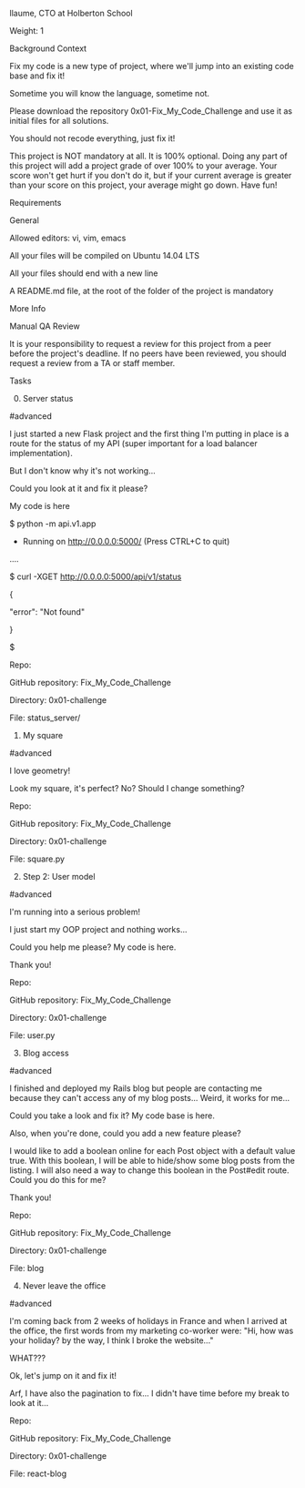 llaume, CTO at Holberton School

 Weight: 1

Background Context

Fix my code is a new type of project, where we'll jump into an existing code base and fix it!

Sometime you will know the language, sometime not.

Please download the repository 0x01-Fix_My_Code_Challenge and use it as initial files for all solutions.

You should not recode everything, just fix it!

This project is NOT mandatory at all. It is 100% optional. Doing any part of this project will add a project grade of over 100% to your average. Your score won't get hurt if you don't do it, but if your current average is greater than your score on this project, your average might go down. Have fun!

Requirements

General

Allowed editors: vi, vim, emacs

All your files will be compiled on Ubuntu 14.04 LTS

All your files should end with a new line

A README.md file, at the root of the folder of the project is mandatory

More Info

Manual QA Review

It is your responsibility to request a review for this project from a peer before the project's deadline. If no peers have been reviewed, you should request a review from a TA or staff member.

Tasks

0. Server status

#advanced

I just started a new Flask project and the first thing I'm putting in place is a route for the status of my API (super important for a load balancer implementation).

But I don't know why it's not working...

Could you look at it and fix it please?

My code is here

$ python -m api.v1.app 

 * Running on http://0.0.0.0:5000/ (Press CTRL+C to quit)

....

$ curl -XGET http://0.0.0.0:5000/api/v1/status

{

  "error": "Not found"

}

$

Repo:

GitHub repository: Fix_My_Code_Challenge

Directory: 0x01-challenge

File: status_server/

1. My square

#advanced

I love geometry!

Look my square, it's perfect? No? Should I change something?

Repo:

GitHub repository: Fix_My_Code_Challenge

Directory: 0x01-challenge

File: square.py

2. Step 2: User model

#advanced

I'm running into a serious problem!

I just start my OOP project and nothing works...

Could you help me please? My code is here.

Thank you!

Repo:

GitHub repository: Fix_My_Code_Challenge

Directory: 0x01-challenge

File: user.py

3. Blog access

#advanced

I finished and deployed my Rails blog but people are contacting me because they can't access any of my blog posts... Weird, it works for me...

Could you take a look and fix it? My code base is here.

Also, when you're done, could you add a new feature please?

I would like to add a boolean online for each Post object with a default value true. With this boolean, I will be able to hide/show some blog posts from the listing. I will also need a way to change this boolean in the Post#edit route. Could you do this for me?

Thank you!

Repo:

GitHub repository: Fix_My_Code_Challenge

Directory: 0x01-challenge

File: blog

4. Never leave the office

#advanced

I'm coming back from 2 weeks of holidays in France and when I arrived at the office, the first words from my marketing co-worker were: "Hi, how was your holiday? by the way, I think I broke the website..."

WHAT???

Ok, let's jump on it and fix it!

Arf, I have also the pagination to fix... I didn't have time before my break to look at it...

Repo:

GitHub repository: Fix_My_Code_Challenge

Directory: 0x01-challenge

File: react-blog
